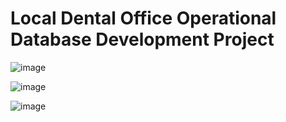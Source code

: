 # **Local Dental Office Operational Database Development Project**

![image](https://user-images.githubusercontent.com/76183189/165214588-f53b9b94-3294-48e5-a257-37b8dd36338f.png)

![image](https://user-images.githubusercontent.com/76183189/165214601-22b7cdfa-5ed2-4a7d-bb11-4f5deedd3b7a.png)

![image](https://user-images.githubusercontent.com/76183189/165214688-8d2cbfc5-9941-482a-b2f4-388b9a24d201.png)
